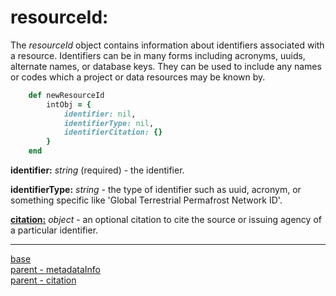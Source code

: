 # resourceId:

The *resourceId* object contains information about identifiers associated with a resource. Identifiers can be in many forms including acronyms, uuids, alternate names, or database keys.  They can be used to include any names or codes which a project or data resources may be known by.

````ruby
    def newResourceId
        intObj = {
            identifier: nil,
            identifierType: nil,
            identifierCitation: {}
        }
    end
````
__identifier:__ *string* (required) - the identifier.

__identifierType:__ *string* - the type of identifier such as uuid, acronym, or something specific like 'Global Terrestrial Permafrost Network ID'.

[__citation:__](../mdtranslator/citation.md) *object* - an optional citation to cite the source or issuing agency of a particular identifier.

---
[base](../mdtranslator/internal_object.md) <br>
[parent - metadataInfo](../mdtranslator/metadataInfo.md) <br>
[parent - citation](../mdtranslator/citation.md)
